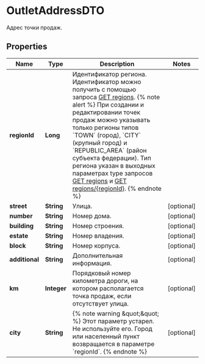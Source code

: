 

# OutletAddressDTO

Адрес точки продаж. 

## Properties

| Name | Type | Description | Notes |
|------------ | ------------- | ------------- | -------------|
|**regionId** | **Long** | Идентификатор региона.  Идентификатор можно получить c помощью запроса [GET regions](../../reference/regions/searchRegionsByName.md).  {% note alert %}  При создании и редактировании точек продаж можно указывать только регионы типов &#x60;TOWN&#x60; (город), &#x60;CITY&#x60; (крупный город) и &#x60;REPUBLIC_AREA&#x60; (район субъекта федерации). Тип региона указан в выходных параметрах type запросов [GET regions](../../reference/regions/searchRegionsByName.md) и [GET regions/{regionId}](../../reference/regions/searchRegionsById.md).  {% endnote %}  |  |
|**street** | **String** | Улица. |  [optional] |
|**number** | **String** | Номер дома. |  [optional] |
|**building** | **String** | Номер строения. |  [optional] |
|**estate** | **String** | Номер владения. |  [optional] |
|**block** | **String** | Номер корпуса. |  [optional] |
|**additional** | **String** | Дополнительная информация. |  [optional] |
|**km** | **Integer** | Порядковый номер километра дороги, на котором располагается точка продаж, если отсутствует улица. |  [optional] |
|**city** | **String** | {% note warning \&quot;\&quot; %}  Этот параметр устарел. Не используйте его. Город или населенный пункт возвращается в параметре &#x60;regionId&#x60;.  {% endnote %}  |  [optional] |



